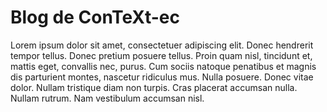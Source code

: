 # Blog de ConTeXt-ec

Lorem ipsum dolor sit amet, consectetuer adipiscing elit.  Donec hendrerit tempor tellus.
Donec pretium posuere tellus.  Proin quam nisl, tincidunt et, mattis eget, convallis nec,
purus.  Cum sociis natoque penatibus et magnis dis parturient montes, nascetur ridiculus
mus.  Nulla posuere.  Donec vitae dolor.  Nullam tristique diam non turpis.  Cras placerat
accumsan nulla.  Nullam rutrum.  Nam vestibulum accumsan nisl.


